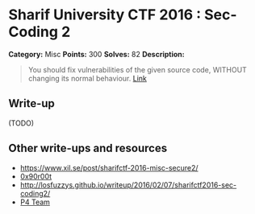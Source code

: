 # Sharif University CTF 2016 : Sec-Coding 2

**Category:** Misc
**Points:** 300
**Solves:** 82
**Description:**

> You should fix vulnerabilities of the given source code, WITHOUT changing its normal behaviour. [Link](http://ctf.sharif.edu:39455/chal/sec/problem.php?problem=ctf6_seccoding2)


## Write-up

(TODO)

## Other write-ups and resources

* <https://www.xil.se/post/sharifctf-2016-misc-secure2/>
* [0x90r00t](https://0x90r00t.com/2016/02/06/sharif-university-ctf-2016-misc-300-sec-coding-2-write-up/)
* <http://losfuzzys.github.io/writeup/2016/02/07/sharifctf2016-sec-coding2/>
* [P4 Team](https://github.com/p4-team/ctf/tree/master/2016-02-05-sharif/misc_300_seccoding2)
